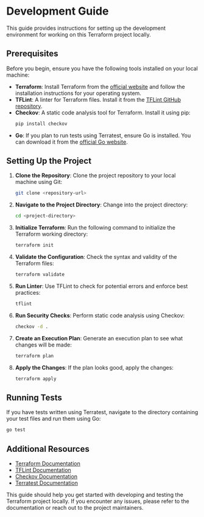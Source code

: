 # Development Guide

This guide provides instructions for setting up the development environment for working on this Terraform project locally.

## Prerequisites

Before you begin, ensure you have the following tools installed on your local machine:

- **Terraform**: Install Terraform from the [official website](https://www.terraform.io/downloads.html) and follow the installation instructions for your operating system.
- **TFLint**: A linter for Terraform files. Install it from the [TFLint GitHub repository](https://github.com/terraform-linters/tflint).
- **Checkov**: A static code analysis tool for Terraform. Install it using pip:
  ```bash
  pip install checkov
  ```
- **Go**: If you plan to run tests using Terratest, ensure Go is installed. You can download it from the [official Go website](https://golang.org/dl/).

## Setting Up the Project

1. **Clone the Repository**: Clone the project repository to your local machine using Git:
   ```bash
   git clone <repository-url>
   ```

2. **Navigate to the Project Directory**: Change into the project directory:
   ```bash
   cd <project-directory>
   ```

3. **Initialize Terraform**: Run the following command to initialize the Terraform working directory:
   ```bash
   terraform init
   ```

4. **Validate the Configuration**: Check the syntax and validity of the Terraform files:
   ```bash
   terraform validate
   ```

5. **Run Linter**: Use TFLint to check for potential errors and enforce best practices:
   ```bash
   tflint
   ```

6. **Run Security Checks**: Perform static code analysis using Checkov:
   ```bash
   checkov -d .
   ```

7. **Create an Execution Plan**: Generate an execution plan to see what changes will be made:
   ```bash
   terraform plan
   ```

8. **Apply the Changes**: If the plan looks good, apply the changes:
   ```bash
   terraform apply
   ```

## Running Tests

If you have tests written using Terratest, navigate to the directory containing your test files and run them using Go:
```bash
go test
```

## Additional Resources

- [Terraform Documentation](https://www.terraform.io/docs/index.html)
- [TFLint Documentation](https://github.com/terraform-linters/tflint)
- [Checkov Documentation](https://www.checkov.io/)
- [Terratest Documentation](https://terratest.gruntwork.io/)

This guide should help you get started with developing and testing the Terraform project locally. If you encounter any issues, please refer to the documentation or reach out to the project maintainers.
